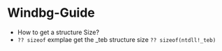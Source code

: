 # Windbg-Guide


-  How to get a structure Size?
  -  `?? sizeof` exmplae get the _teb structure size `?? sizeof(ntdll!_teb)`
